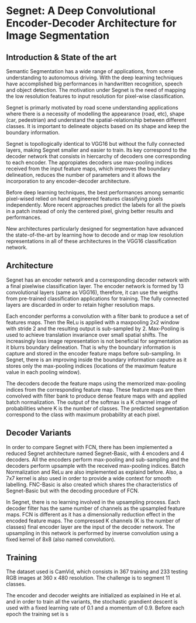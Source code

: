 # Segnet: A Deep Convolutional Encoder-Decoder Architecture for Image Segmentation

## Introduction & State of the art
Semantic Segmentation has a wide range of applications, from scene understanding to autonomous driving. With the deep learning techniques have accomplished big performances in handwritten recognition, speech and object detection. The motivation under Segnet is the need of mapping the low resolution features to input resolution for pixel-wise classification. 

Segnet is primarly motivated by road scene understanding applications where there is a necessity of modelling the appearance (road, etc), shape (car, pedestrian) and understand the spatial-relationship between different classes. It is important to delineate objects based on its shape and keep the boundary information. 

Segnet is topollogically identical to VGG16 but without the fully connected layers, making Segnet smaller and easier to train. Its key correspond to the decoder network that consists in hiercarchy of decoders one corresponding to each encoder. The appropiates decoders use max-pooling indices received from the input feature maps, which improves the boundary delineation, reduces the number of parameters and it allows the incorporation to any encoder-decoder architecture. 

Before deep learning techniques, the best performances among semantic pixel-wised relied on hand engineered features classifying pixels independently. More recent approaches predict the labels for all the pixels in a patch instead of only the centered pixel, giving better results and performances. 

New architectures particularly designed for segmentation have advanced the state-of-the-art by learning how to decode and or map low resolution representations in all of these architectures in the VGG16 classification network. 

## Architecture
Segnet has an encoder network and a corresponding decoder network with a final pixelwise classification layer. The encoder network is formed by 13 convolutional layers (same as VGG16), therefore, it can use the weigths from pre-trained classification applications for training. The fully connected layers are discarded in order to retain higher resolution maps. 

Each enconder performs a convolution with a filter bank to produce a set of features maps. Then the ReLu is applied with a maxpooling 2x2 window with stride 2 and the resulting output is sub-sampled by 2. Max-Pooling is used to achieve translation invariance over small spatial shifts. The increasingly loss image representation is not beneficial for segmentation as it blurrs boundary delineation. That is why the boundary information is capture and stored in the encoder feature maps before sub-sampling. In Segnet, there is an improving inside the boundary information caputre as it stores only the max-pooling indices (locations of the maximum feature value in each pooling window).

The decoders decode the feature maps using the memorized max-pooling indices from the corresponding feature map. These feature maps are then convolved with filter bank to produce dense feature maps with and applied batch normalization. The output of the softmax is a K channel image of probabilities where K is the number of classes. The predicted segmentation correspond to the class with maximum probability at each pixel.

## Decoder Variants
In order to compare Segnet with FCN, there has been implemented a reduced Segnet architecture named Segnet-Basic, with 4 encoders and 4 decoders. All the encoders perform max-pooling and sub-sampling and the decoders perform upsample with the received max-pooling indices. Batch Normalization and ReLu are also implemented as explaind before. Also, a 7x7 kernel is also used in order to provide a wide context for smooth labelling. 
FNC-Basic is also created which shares the characteristics of Segnet-Basic but with the decoding procedure of FCN. 

In Segnet, there is no learning involved in the upsampling process. Each decoder filter has the same number of channels as the upsampled feature maps. 
FCN is different as it has a dimensionally reduction effect in the encoded feature maps. The compressed K channels (K is the number of classes) final encoder layer are the input of the decoder network. The upsampling in this network is performed by inverse convolution using a fixed kernel of 8x8 (also named convolution).

## Training
The dataset used is CamVid, which consists in 367 training and 233 testing RGB images at 360 x 480 resolution. The challenge is to segment 11 classes.

The encoder and decoder weights are initialized as explained in He et al. and in order to train all the variants, the stochastic grandient descent is used with a fixed learning rate of 0.1 and a momentum of 0.9. Before each epoch the training set is s


















